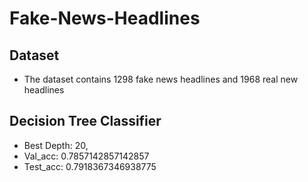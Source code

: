 # Fake-News-Headlines

## Dataset
- The dataset contains 1298 fake news headlines and 1968 real new headlines

## Decision Tree Classifier
- Best Depth: 20, 
- Val_acc: 0.7857142857142857
- Test_acc: 0.7918367346938775
